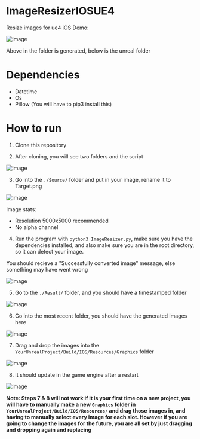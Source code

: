 # ImageResizerIOSUE4
Resize images for ue4 iOS
Demo:

![image](https://user-images.githubusercontent.com/50122069/111879850-91cdcb80-897e-11eb-92c6-fc48f407d9f1.png)

Above in the folder is generated, below is the unreal folder

# Dependencies

- Datetime
- Os
- Pillow (You will have to pip3 install this)

# How to run

1. Clone this repository

2. After cloning, you will see two folders and the script

![image](https://user-images.githubusercontent.com/50122069/111879902-d22d4980-897e-11eb-9ad9-6b326b9cfbd5.png)

3. Go into the `./Source/` folder and put in your image, rename it to Target.png

![image](https://user-images.githubusercontent.com/50122069/111879914-deb1a200-897e-11eb-842c-6ab9284a893e.png)

Image stats:
- Resolution 5000x5000 recommended
- No alpha channel

4. Run the program with `python3 ImageResizer.py`, make sure you have the dependencies installed, and also make sure you are in the root directory, so it can detect your image.

You should recieve a "Successfully converted image" message, else something may have went wrong

![image](https://user-images.githubusercontent.com/50122069/111880030-6ac3c980-897f-11eb-826e-ac08c6dfa59e.png)

5. Go to the `./Result/` folder, and you should have a timestamped folder

![image](https://user-images.githubusercontent.com/50122069/111880050-829b4d80-897f-11eb-81b9-7e827466f8ec.png)

6. Go into the most recent folder, you should have the generated images here

![image](https://user-images.githubusercontent.com/50122069/111880064-9050d300-897f-11eb-8f66-63f1921442d1.png)

7. Drag and drop the images into the `YourUnrealProject/Build/IOS/Resources/Graphics` folder

![image](https://user-images.githubusercontent.com/50122069/111880203-63e98680-8980-11eb-9291-a1adcded532d.png)

8. It should update in the game engine after a restart

![image](https://user-images.githubusercontent.com/50122069/111880170-2b49ad00-8980-11eb-91cc-05b22095483f.png)

**Note: Steps 7 & 8 will not work if it is your first time on a new project, you will have to manually make a new `Graphics` folder in `YourUnrealProject/Build/IOS/Resources/` and drag those images in, and having to manually select every image for each slot. However if you are going to change the images for the future, you are all set by just dragging and dropping again and replacing**
